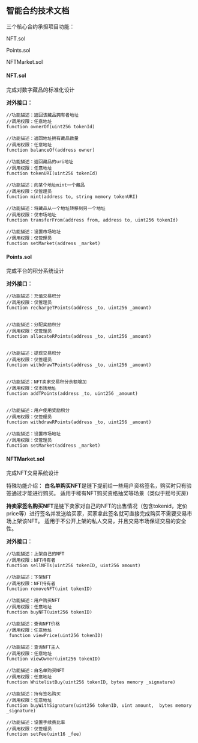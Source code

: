 ## 						智能合约技术文档

三个核心合约承担项目功能：

NFT.sol

Points.sol

NFTMarket.sol

#### NFT.sol

完成对数字藏品的标准化设计

**对外接口：**

```solidity
//功能描述：返回该藏品拥有者地址
//调用权限：任意地址
function ownerOf(uint256 tokenId) 

//功能描述：返回地址拥有藏品数量
//调用权限：任意地址
function balanceOf(address owner) 

//功能描述：返回藏品的uri地址
//调用权限：任意地址
function tokenURI(uint256 tokenId) 

//功能描述：向某个地址mint一个藏品
//调用权限：仅管理员
function mint(address to, string memory tokenURI) 

//功能描述：将藏品从一个地址转移到另一个地址
//调用权限：仅市场地址
function transferFrom(address from, address to, uint256 tokenId) 

//功能描述：设置市场地址
//调用权限：仅管理员
function setMarket(address _market)

```



#### Points.sol

完成平台的积分系统设计

**对外接口：**

```solidity
//功能描述：充值交易积分
//调用权限：仅管理员
function rechargeTPoints(address _to, uint256 _amount)
 
 
//功能描述：分配奖励积分
//调用权限：仅管理员
function allocateRPoints(address _to, uint256 _amount)


//功能描述：提现交易积分
//调用权限：仅管理员
function withdrawTPoints(address _to, uint256 _amount)
 
 
//功能描述：NFT卖家交易积分余额增加
//调用权限：仅市场地址
function addTPoints(address _to, uint256 _amount)


//功能描述：用户使用奖励积分
//调用权限：仅管理员
function withdrawRPoints(address _to, uint256 _amount)

//功能描述：设置市场地址
//调用权限：仅管理员
function setMarket(address _market)
```



#### NFTMarket.sol

完成NFT交易系统设计

特殊功能介绍：
**白名单购买NFT**是链下提前给一些用户资格签名，购买时只有验签通过才能进行购买。
适用于稀有NFT购买资格抽奖等场景（类似于摇号买房）

**持卖家签名购买NFT**是链下卖家对自己的NFT的出售情况（包含tokenid，定价price等）进行签名并发送给买家，买家拿此签名就可直接完成购买不需要交易市场上架该NFT。
适用于不公开上架的私人交易，并且交易市场保证交易的安全性。

**对外接口**：

```solidity
//功能描述：上架自己的NFT
//调用权限：NFT持有者
function sellNFTs(uint256 tokenID, uint256 amount) 

//功能描述：下架NFT
//调用权限：NFT持有者
function removeNFT(uint tokenID)

//功能描述：用户购买NFT
//调用权限：任意地址
function buyNFT(uint256 tokenID)

//功能描述：查询NFT价格
//调用权限：任意地址
 function viewPrice(uint256 tokenID)

//功能描述：查询NFT主人
//调用权限：任意地址
function viewOwner(uint256 tokenID)

//功能描述：白名单购买NFT
//调用权限：任意地址
function WhitelistBuy(uint256 tokenID, bytes memory _signature)

//功能描述：持有签名购买
//调用权限：任意地址
function buyWithSignature(uint256 tokenID, uint amount,  bytes memory _signature)

//功能描述：设置手续费比率
//调用权限：仅管理员
function setFee(uint16 _fee) 

```

